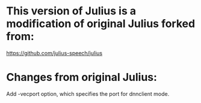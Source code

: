 # This version of Julius is a modification of original Julius forked from:
https://github.com/julius-speech/julius

# Changes from original Julius:
Add -vecport option, which specifies the port for dnnclient mode.